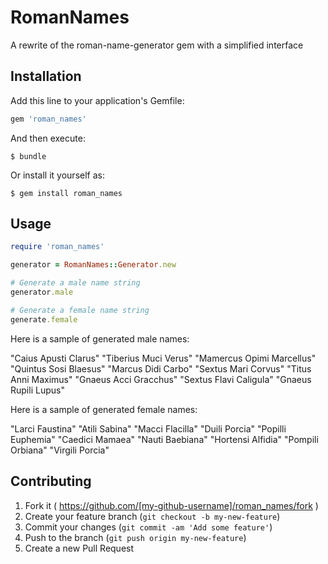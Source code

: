 # RomanNames

A rewrite of the roman-name-generator gem with a simplified interface

## Installation

Add this line to your application's Gemfile:

```ruby
gem 'roman_names'
```

And then execute:

    $ bundle

Or install it yourself as:

    $ gem install roman_names

## Usage

```ruby
require 'roman_names'

generator = RomanNames::Generator.new

# Generate a male name string
generator.male

# Generate a female name string
generate.female
```

Here is a sample of generated male names:

"Caius Apusti Clarus"
"Tiberius Muci Verus"
"Mamercus Opimi Marcellus"
"Quintus Sosi Blaesus"
"Marcus Didi Carbo"
"Sextus Mari Corvus"
"Titus Anni Maximus"
"Gnaeus Acci Gracchus"
"Sextus Flavi Caligula"
"Gnaeus Rupili Lupus"

Here is a sample of generated female names:

"Larci Faustina"
"Atili Sabina"
"Macci Flacilla"
"Duili Porcia"
"Popilli Euphemia"
"Caedici Mamaea"
"Nauti Baebiana"
"Hortensi Alfidia"
"Pompili Orbiana"
"Virgili Porcia"

## Contributing

1. Fork it ( https://github.com/[my-github-username]/roman_names/fork )
2. Create your feature branch (`git checkout -b my-new-feature`)
3. Commit your changes (`git commit -am 'Add some feature'`)
4. Push to the branch (`git push origin my-new-feature`)
5. Create a new Pull Request
